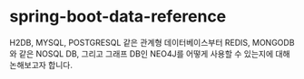 # spring-boot-data-reference

H2DB, MYSQL, POSTGRESQL 같은 관계형 데이터베이스부터
REDIS, MONGODB 와 같은 NOSQL DB, 그리고 그래프 DB인 NEO4J를
어떻게 사용할 수 있는지에 대해 논해보고자 합니다.
